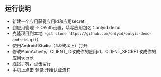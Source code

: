 ## 运行说明
* 新建一个应用获得应用id和应用secret
* 到应用管理 -> OAuth设置，填写应用包名：onlyid.demo
* 克隆项目到本地（`git clone https://github.com/onlyid/onlyid-demo-android.git`）
* 使用Android Studio（4.0或以上）打开
* 修改MainActivity，CLIENT_ID改成你的应用id，CLIENT_SECRET改成你的应用secret
* 连接手机，点击运行
* 手机上点击 登录 开始认证流程
